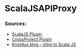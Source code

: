 # ScalaJSAPIProxy

### Sources:
* [ScalaJS Plugin](https://www.scala-js.org/doc/project/)
* [CrossProject Plugin](https://github.com/portable-scala/sbt-crossproject)
* [Knoldus blog - intro to Scala JS](https://blog.knoldus.com/introduction-to-scala-js/)
